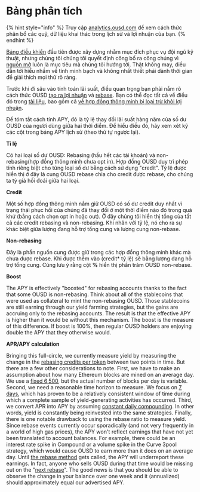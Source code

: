 # Bảng phân tích

{% hint style="info" %}
Truy cập [analytics.ousd.com](https://analytics.ousd.com) để xem cách thức phân bổ các quỹ, dữ liệu khai thác trong lịch sử và lợi nhuận của bạn.
{% endhint %}

[Bảng điều khiển](https://analytics.ousd.com/apy) đầu tiên được xây dựng nhằm mục đích phục vụ đội ngũ kỹ thuật, nhưng chúng tôi chúng tôi quyết định công bố ra công chúng vì [nguồn mở](http://github.com/OriginProtocol) luôn là mục tiêu mà chúng tôi hướng tới. Thật không may, điều dẫn tới hiểu nhầm về tính minh bạch và không nhất thiết phải dành thời gian để giải thích mọi thứ rõ ràng.

Trước khi đi sâu vào tính toán lãi suất, điều quan trọng bạn phải nắm rõ cách thức OUSD [tạo ra lợi nhuận](https://docs.ousd.com/core-concepts/yield-generation) và [rebase](https://docs.ousd.com/core-concepts/elastic-supply). Bạn có thể đọc tất cả về điều đó trong [tài liệu](https://docs.ousd.com/), bao gồm cả [về hợp đồng thông minh bị loại trừ khỏi lợi nhuận](https://docs.ousd.com/core-concepts/elastic-supply/rebasing-and-smart-contracts).

Để tóm tắt cách tính APY, đó là tỷ lệ thay đổi lãi suất hàng năm của số dư OUSD của người dùng giữa hai thời điểm. Để hiểu điều đó, hãy xem xét kỹ các cột trong bảng APY lịch sử (theo thứ tự ngược lại).

**Tỉ lệ**

Có hai loại số dư OUSD: Rebasing (hầu hết các tài khoản) và non-rebasing(hợp đồng thông minh chưa opt in). Hợp đồng OUSD duy trì phép tính riêng biệt cho từng loại số dư bằng cách sử dụng "credit". Tỷ lệ được hiển thị ở đây là cung OUSD rebase chia cho credit được rebase, cho chúng ta tỷ giá hối đoái giữa hai loại.

**Credit**

Một số hợp đồng thông minh nắm giữ OUSD có số dư credit duy nhất vì trạng thái phục hồi của chúng đã thay đổi ở một thời điểm nào đó trong quá khứ (bằng cách chọn opt in hoặc out). Ở đây chúng tôi hiển thị tổng của tất cả các credit rebasing và non-rebasing. Khi nhân với tỷ lệ, nó cho ra sự khác biệt giữa lượng đang hỗ trợ tổng cung và lượng cung non-rebase.

**Non-rebasing**

Đây là phần nguồn cung được giữ trong các hợp đồng thông minh khác mà chưa được rebase. Khi được thêm vào (credit* tỷ lệ) sẽ bằng lượng đang hỗ trợ tổng cung. Cũng lưu ý rằng cột **%** hiển thị phần trăm OUSD non-rebase.

**Boost**

The APY is effectively "boosted" for rebasing accounts thanks to the fact that some OUSD is non-rebasing. Think about all of the stablecoins that were used as collateral to mint the non-rebasing OUSD. Those stablecoins are still earning through our yield farming strategies, but the gains are accruing only to the rebasing accounts. The result is that the effective APY is higher than it would be without this mechanism. The boost is the measure of this difference. If boost is 100%, then regular OUSD holders are enjoying double the APY that they otherwise would.

**APR/APY calculation**

Bringing this full-circle, we currently measure yield by measuring the change in the [rebasing credits per token](https://github.com/OriginProtocol/origin-dollar/blob/master/contracts/contracts/token/OUSD.sol#L45) between two points in time. But there are a few other considerations to note. First, we have to make an assumption about how many Ethereum blocks are mined on an average day. We use a [fixed 6,500](https://github.com/OriginProtocol/ousd-analytics/blob/master/eagleproject/core/views.py#L43), but the actual number of blocks per day is variable. Second, we need a reasonable time horizon to measure. We focus on [7 days](https://github.com/OriginProtocol/ousd-analytics/blob/master/eagleproject/core/views.py#L422), which has proven to be a relatively consistent window of time during which a complete sample of yield-generating activities has occurred. Third, we convert APR into APY by assuming [constant daily compounding](https://github.com/OriginProtocol/ousd-analytics/blob/master/eagleproject/core/views.py#L449-L451). In other words, yield is constantly being reinvested into the same strategies. Finally, there is one notable drawback to using the rebase ratio to measure yield. Since rebase events currently occur sporadically \(and not very frequently in a world of high gas prices\), the APY won't reflect earnings that have not yet been translated to account balances. For example, there could be an interest rate spike in Compound or a volume spike in the Curve 3pool strategy, which would cause OUSD to earn more than it does on an average day. Until [the rebase method](https://github.com/OriginProtocol/origin-dollar/blob/master/contracts/contracts/vault/VaultCore.sol#L365-L370) gets called, the APY will underreport these earnings. In fact, anyone who sells OUSD during that time would be missing out on the "[next rebase](https://analytics.ousd.com/)". The good news is that you should be able to observe the change in your balance over one week and it \(annualized\) should approximately equal our advertised APY.


